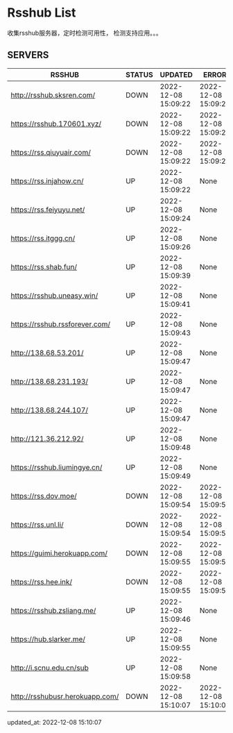 # Rsshub List

收集rsshub服务器，定时检测可用性， 检测支持应用。。。


## SERVERS

|  RSSHUB   | STATUS  | UPDATED  | ERROR  | TWITTER |  
|  ----  | ----  | ----  | ----  | ---- |  
| http://rsshub.sksren.com/ | DOWN | 2022-12-08 15:09:22 | 2022-12-08 15:09:22 |  
| https://rsshub.170601.xyz/ | DOWN | 2022-12-08 15:09:22 | 2022-12-08 15:09:22 |  
| https://rss.qiuyuair.com/ | DOWN | 2022-12-08 15:09:22 | 2022-12-08 15:09:22 |  
| https://rss.injahow.cn/ | UP | 2022-12-08 15:09:22 | None ||  
| https://rss.feiyuyu.net/ | UP | 2022-12-08 15:09:24 | None |OK|  
| https://rss.itggg.cn/ | UP | 2022-12-08 15:09:26 | None ||  
| https://rss.shab.fun/ | UP | 2022-12-08 15:09:39 | None |OK|  
| https://rsshub.uneasy.win/ | UP | 2022-12-08 15:09:41 | None ||  
| https://rsshub.rssforever.com/ | UP | 2022-12-08 15:09:43 | None |OK|  
| http://138.68.53.201/ | UP | 2022-12-08 15:09:47 | None ||  
| http://138.68.231.193/ | UP | 2022-12-08 15:09:47 | None ||  
| http://138.68.244.107/ | UP | 2022-12-08 15:09:47 | None ||  
| http://121.36.212.92/ | UP | 2022-12-08 15:09:48 | None ||  
| https://rsshub.liumingye.cn/ | UP | 2022-12-08 15:09:49 | None |OK|  
| https://rss.dov.moe/ | DOWN | 2022-12-08 15:09:54 | 2022-12-08 15:09:54 |  
| https://rss.unl.li/ | DOWN | 2022-12-08 15:09:54 | 2022-12-08 15:09:54 |  
| https://guimi.herokuapp.com/ | DOWN | 2022-12-08 15:09:55 | 2022-12-08 15:09:55 |  
| https://rss.hee.ink/ | DOWN | 2022-12-08 15:09:55 | 2022-12-08 15:09:55 |  
| https://rsshub.zsliang.me/ | UP | 2022-12-08 15:09:46 | None |OK|  
| https://hub.slarker.me/ | UP | 2022-12-08 15:09:55 | None |OK|  
| http://i.scnu.edu.cn/sub | UP | 2022-12-08 15:09:58 | None ||  
| http://rsshubusr.herokuapp.com/ | DOWN | 2022-12-08 15:10:07 | 2022-12-08 15:10:07 |  
  

updated_at: 2022-12-08 15:10:07  
